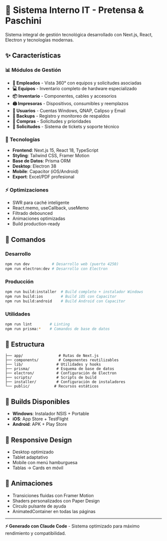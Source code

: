 # 🔧 Sistema Interno IT - Pretensa & Paschini

Sistema integral de gestión tecnológica desarrollado con Next.js, React, Electron y tecnologías modernas.

## ✨ Características

### 📊 **Módulos de Gestión**
- **👥 Empleados** - Vista 360° con equipos y solicitudes asociadas
- **💻 Equipos** - Inventario completo de hardware especializado
- **📦 Inventario** - Componentes, cables y accesorios
- **🖨️ Impresoras** - Dispositivos, consumibles y reemplazos
- **👤 Usuarios** - Cuentas Windows, QNAP, Calipso y Email
- **💾 Backups** - Registro y monitoreo de respaldos
- **🛒 Compras** - Solicitudes y prioridades
- **🎫 Solicitudes** - Sistema de tickets y soporte técnico

### 🚀 **Tecnologías**
- **Frontend**: Next.js 15, React 18, TypeScript
- **Styling**: Tailwind CSS, Framer Motion
- **Base de Datos**: Prisma ORM
- **Desktop**: Electron 38
- **Mobile**: Capacitor (iOS/Android)
- **Export**: Excel/PDF profesional

### ⚡ **Optimizaciones**
- SWR para caché inteligente
- React.memo, useCallback, useMemo
- Filtrado debounced
- Animaciones optimizadas
- Build production-ready

## 🔧 Comandos

### Desarrollo
```bash
npm run dev          # Desarrollo web (puerto 4250)
npm run electron:dev # Desarrollo con Electron
```

### Producción
```bash
npm run build:installer  # Build completo + instalador Windows
npm run build:ios        # Build iOS con Capacitor  
npm run build:android    # Build Android con Capacitor
```

### Utilidades
```bash
npm run lint        # Linting
npm run prisma:*    # Comandos de base de datos
```

## 📁 Estructura

```
├── app/                # Rutas de Next.js
├── components/         # Componentes reutilizables
├── lib/               # Utilidades y hooks
├── prisma/            # Esquema de base de datos
├── electron/          # Configuración de Electron
├── scripts/           # Scripts de build
├── installer/         # Configuración de instaladores
└── public/           # Recursos estáticos
```

## 🚀 Builds Disponibles

- **Windows**: Instalador NSIS + Portable
- **iOS**: App Store + TestFlight
- **Android**: APK + Play Store

## 📱 Responsive Design

- Desktop optimizado
- Tablet adaptativo  
- Mobile con menú hamburguesa
- Tablas → Cards en móvil

## 🎨 Animaciones

- Transiciones fluidas con Framer Motion
- Shaders personalizados con Paper Design
- Círculo pulsante de ayuda
- AnimatedContainer en todas las páginas

---

**⚡ Generado con Claude Code** - Sistema optimizado para máximo rendimiento y compatibilidad.
